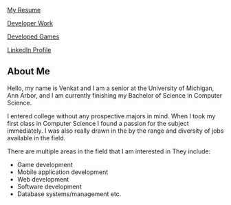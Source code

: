 [My Resume](https://venkatvv.github.io/venkat_img.jpg)


[Developer Work](https://venkatvv.github.io/venkat_img.jpg)


[Developed Games](https://venkatvv.github.io/venkat_img.jpg)


[LinkedIn Profile](https://www.linkedin.com/in/venkat-veerappan-065404137)


## About Me
Hello, my name is Venkat and I am a senior at the University of Michigan,
Ann Arbor, and I am currently finishing my Bachelor of Science in Computer Science.

I entered college without any prospective majors in mind. When I took my first class in Computer Science I found a passion for the subject immediately. I was also really drawn in the by the range and diversity of jobs available in the field.  

There are multiple areas in the field that I am interested in
They include: 

- Game development
- Mobile application development
- Web development
- Software development
- Database systems/management etc.
